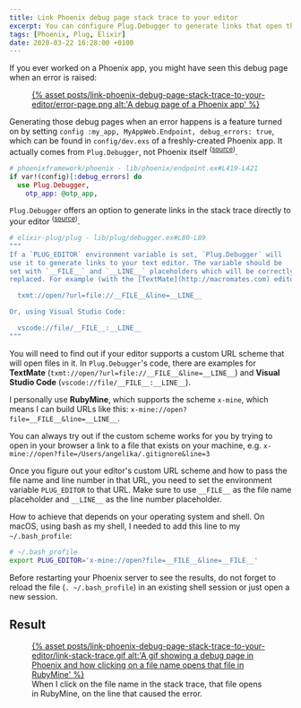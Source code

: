 ```yaml
---
title: Link Phoenix debug page stack trace to your editor
excerpt: You can configure Plug.Debugger to generate links that open the line that caused the error in your editor.
tags: [Phoenix, Plug, Elixir]
date: 2020-03-22 16:28:00 +0100
---
```


If you ever worked on a Phoenix app, you might have seen this debug page when an error is raised:

<figure>
<a href='{% asset posts/link-phoenix-debug-page-stack-trace-to-your-editor/error-page.png @path %}'>
  {% asset posts/link-phoenix-debug-page-stack-trace-to-your-editor/error-page.png alt:'A debug page of a Phoenix app' %}
</a>
</figure>

Generating those debug pages when an error happens is a feature turned on by setting `config :my_app, MyAppWeb.Endpoint, debug_errors: true`, which can be found in `config/dev.exs` of a freshly-created Phoenix app. It actually comes from `Plug.Debugger`, not Phoenix itself <sup>([source](https://github.com/phoenixframework/phoenix/blob/c0269e3768bc1de7826698ed202ac739cc1d45ca/lib/phoenix/endpoint.ex#L419-L421))</sup>.

```elixir
# phoenixframework/phoenix - lib/phoenix/endpoint.ex#L419-L421
if var!(config)[:debug_errors] do
  use Plug.Debugger,
    otp_app: @otp_app,
```

`Plug.Debugger` offers an option to generate links in the stack trace directly to your editor <sup>([source](https://github.com/elixir-plug/plug/blob/45165d978e59d18df8b8085e4e158997dcac19a3/lib/plug/debugger.ex#L80-L89))</sup>.

```elixir
# elixir-plug/plug - lib/plug/debugger.ex#L80-L89
"""
If a `PLUG_EDITOR` environment variable is set, `Plug.Debugger` will
use it to generate links to your text editor. The variable should be
set with `__FILE__` and `__LINE__` placeholders which will be correctly
replaced. For example (with the [TextMate](http://macromates.com) editor):

  txmt://open/?url=file://__FILE__&line=__LINE__

Or, using Visual Studio Code:

  vscode://file/__FILE__:__LINE__
"""
```

You will need to find out if your editor supports a custom URL scheme that will open files in it. In `Plug.Debugger`'s code, there are examples for **TextMate** (`txmt://open/?url=file://__FILE__&line=__LINE__`) and **Visual Studio Code** (`vscode://file/__FILE__:__LINE__`).

I personally use **RubyMine**, which supports the scheme `x-mine`, which means I can build URLs like this: `x-mine://open?file=__FILE__&line=__LINE__`.

You can always try out if the custom scheme works for you by trying to open in your browser a link to a file that exists on your machine, e.g. `x-mine://open?file=/Users/angelika/.gitignore&line=3`

Once you figure out your editor's custom URL scheme and how to pass the file name and line number in that URL, you need to set the environment variable `PLUG_EDITOR` to that URL. Make sure to use `__FILE__` as the file name placeholder and `__LINE__` as the line number placeholder.

How to achieve that depends on your operating system and shell. On macOS, using bash as my shell, I needed to add this line to my `~/.bash_profile`:

```bash
# ~/.bash_profile
export PLUG_EDITOR='x-mine://open?file=__FILE__&line=__FILE__'
```

Before restarting your Phoenix server to see the results, do not forget to reload the file (`. ~/.bash_profile`) in an existing shell session or just open a new session.

## Result

<figure>
<a href='{% asset posts/link-phoenix-debug-page-stack-trace-to-your-editor/link-stack-trace.gif @path %}'>
  {% asset posts/link-phoenix-debug-page-stack-trace-to-your-editor/link-stack-trace.gif alt:'A gif showing a debug page in Phoenix and how clicking on a file name opens that file in RubyMine' %}
</a>
<figcaption>When I click on the file name in the stack trace, that file opens in RubyMine, on the line that caused the error.</figcaption>
</figure>
